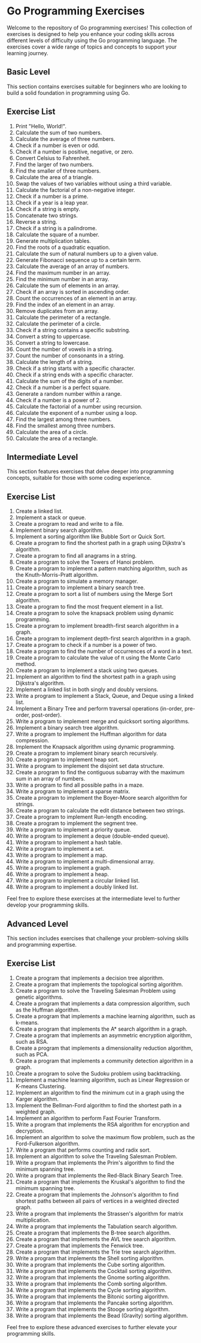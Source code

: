 # Go Programming Exercises

Welcome to the repository of Go programming exercises! This collection of exercises is designed to help you enhance your coding skills across different levels of difficulty using the Go programming language. The exercises cover a wide range of topics and concepts to support your learning journey.

## Basic Level

This section contains exercises suitable for beginners who are looking to build a solid foundation in programming using Go.

## Exercise List

1. Print "Hello, World!".
2. Calculate the sum of two numbers.
3. Calculate the average of three numbers.
4. Check if a number is even or odd.
5. Check if a number is positive, negative, or zero.
6. Convert Celsius to Fahrenheit.
7. Find the larger of two numbers.
8. Find the smaller of three numbers.
9. Calculate the area of a triangle.
10. Swap the values of two variables without using a third variable.
11. Calculate the factorial of a non-negative integer.
12. Check if a number is a prime.
13. Check if a year is a leap year.
14. Check if a string is empty.
15. Concatenate two strings.
16. Reverse a string.
17. Check if a string is a palindrome.
18. Calculate the square of a number.
19. Generate multiplication tables.
20. Find the roots of a quadratic equation.
21. Calculate the sum of natural numbers up to a given value.
22. Generate Fibonacci sequence up to a certain term.
23. Calculate the average of an array of numbers.
24. Find the maximum number in an array.
25. Find the minimum number in an array.
26. Calculate the sum of elements in an array.
27. Check if an array is sorted in ascending order.
28. Count the occurrences of an element in an array.
29. Find the index of an element in an array.
30. Remove duplicates from an array.
31. Calculate the perimeter of a rectangle.
32. Calculate the perimeter of a circle.
33. Check if a string contains a specific substring.
34. Convert a string to uppercase.
35. Convert a string to lowercase.
36. Count the number of vowels in a string.
37. Count the number of consonants in a string.
38. Calculate the length of a string.
39. Check if a string starts with a specific character.
40. Check if a string ends with a specific character.
41. Calculate the sum of the digits of a number.
42. Check if a number is a perfect square.
43. Generate a random number within a range.
44. Check if a number is a power of 2.
45. Calculate the factorial of a number using recursion.
46. Calculate the exponent of a number using a loop.
47. Find the largest among three numbers.
48. Find the smallest among three numbers.
49. Calculate the area of a circle.
50. Calculate the area of a rectangle.

## Intermediate Level

This section features exercises that delve deeper into programming concepts, suitable for those with some coding experience.

## Exercise List

1. Create a linked list.
2. Implement a stack or queue.
3. Create a program to read and write to a file.
4. Implement binary search algorithm.
5. Implement a sorting algorithm like Bubble Sort or Quick Sort.
6. Create a program to find the shortest path in a graph using Dijkstra's algorithm.
7. Create a program to find all anagrams in a string.
8. Create a program to solve the Towers of Hanoi problem.
9. Create a program to implement a pattern matching algorithm, such as the Knuth-Morris-Pratt algorithm.
10. Create a program to simulate a memory manager.
11. Create a program to implement a binary search tree.
12. Create a program to sort a list of numbers using the Merge Sort algorithm.
13. Create a program to find the most frequent element in a list.
14. Create a program to solve the knapsack problem using dynamic programming.
15. Create a program to implement breadth-first search algorithm in a graph.
16. Create a program to implement depth-first search algorithm in a graph.
17. Create a program to check if a number is a power of two.
18. Create a program to find the number of occurrences of a word in a text.
19. Create a program to calculate the value of π using the Monte Carlo method.
20. Create a program to implement a stack using two queues.
21. Implement an algorithm to find the shortest path in a graph using Dijkstra's algorithm.
22. Implement a linked list in both singly and doubly versions.
23. Write a program to implement a Stack, Queue, and Deque using a linked list.
24. Implement a Binary Tree and perform traversal operations (in-order, pre-order, post-order).
25. Write a program to implement merge and quicksort sorting algorithms.
26. Implement a binary search tree algorithm.
27. Write a program to implement the Huffman algorithm for data compression.
28. Implement the Knapsack algorithm using dynamic programming.
29. Create a program to implement binary search recursively.
30. Create a program to implement heap sort.
31. Write a program to implement the disjoint set data structure.
32. Create a program to find the contiguous subarray with the maximum sum in an array of numbers.
33. Write a program to find all possible paths in a maze.
34. Write a program to implement a sparse matrix.
35. Create a program to implement the Boyer-Moore search algorithm for strings.
36. Create a program to calculate the edit distance between two strings.
37. Create a program to implement Run-length encoding.
38. Create a program to implement the segment tree.
39. Write a program to implement a priority queue.
40. Write a program to implement a deque (double-ended queue).
41. Write a program to implement a hash table.
42. Write a program to implement a set.
43. Write a program to implement a map.
44. Write a program to implement a multi-dimensional array.
45. Write a program to implement a graph.
46. Write a program to implement a heap.
47. Write a program to implement a circular linked list.
48. Write a program to implement a doubly linked list.

Feel free to explore these exercises at the intermediate level to further develop your programming skills.

## Advanced Level

This section includes exercises that challenge your problem-solving skills and programming expertise.

## Exercise List

1. Create a program that implements a decision tree algorithm.
2. Create a program that implements the topological sorting algorithm.
3. Create a program to solve the Traveling Salesman Problem using genetic algorithms.
4. Create a program that implements a data compression algorithm, such as the Huffman algorithm.
5. Create a program that implements a machine learning algorithm, such as k-means.
6. Create a program that implements the A* search algorithm in a graph.
7. Create a program that implements an asymmetric encryption algorithm, such as RSA.
8. Create a program that implements a dimensionality reduction algorithm, such as PCA.
9. Create a program that implements a community detection algorithm in a graph.
10. Create a program to solve the Sudoku problem using backtracking.
11. Implement a machine learning algorithm, such as Linear Regression or K-means Clustering.
12. Implement an algorithm to find the minimum cut in a graph using the Karger algorithm.
13. Implement the Bellman-Ford algorithm to find the shortest path in a weighted graph.
14. Implement an algorithm to perform Fast Fourier Transform.
15. Write a program that implements the RSA algorithm for encryption and decryption.
16. Implement an algorithm to solve the maximum flow problem, such as the Ford-Fulkerson algorithm.
17. Write a program that performs counting and radix sort.
18. Implement an algorithm to solve the Traveling Salesman Problem.
19. Write a program that implements the Prim's algorithm to find the minimum spanning tree.
20. Write a program that implements the Red-Black Binary Search Tree.
21. Create a program that implements the Kruskal's algorithm to find the minimum spanning tree.
22. Create a program that implements the Johnson's algorithm to find shortest paths between all pairs of vertices in a weighted directed graph.
23. Write a program that implements the Strassen's algorithm for matrix multiplication.
24. Write a program that implements the Tabulation search algorithm.
25. Create a program that implements the B-tree search algorithm.
26. Create a program that implements the AVL tree search algorithm.
27. Create a program that implements the Fenwick tree.
28. Create a program that implements the Trie tree search algorithm.
29. Write a program that implements the Shell sorting algorithm.
30. Write a program that implements the Cube sorting algorithm.
31. Write a program that implements the Cocktail sorting algorithm.
32. Write a program that implements the Gnome sorting algorithm.
33. Write a program that implements the Comb sorting algorithm.
34. Write a program that implements the Cycle sorting algorithm.
35. Write a program that implements the Bitonic sorting algorithm.
36. Write a program that implements the Pancake sorting algorithm.
37. Write a program that implements the Stooge sorting algorithm.
38. Write a program that implements the Bead (Gravity) sorting algorithm.

Feel free to explore these advanced exercises to further elevate your programming skills.
